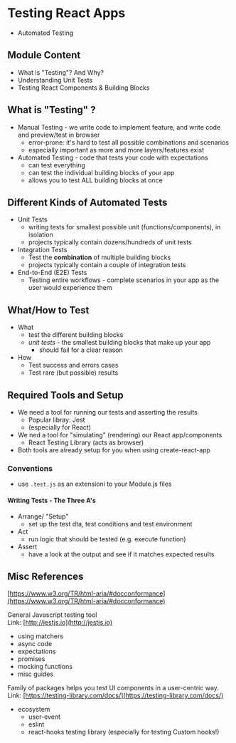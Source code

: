 # Testing React Apps
* Automated Testing

## Module Content
* What is "Testing"? And Why? 
* Understanding Unit Tests
* Testing React Components & Building Blocks

## What is "Testing" ? 
* Manual Testing - we write code to implement feature, and write code and preview/test in browser
  * error-prone: it's hard to test all possible combinations and scenarios
  * especially important as more and more layers/features exist
* Automated Testing - code that tests your code with expectations
  * can test everything
  * can test the individual building blocks of your app
  * allows you to test ALL building blocks at once


## Different Kinds of Automated Tests
* Unit Tests
  * writing tests for smallest possible unit (functions/components), in isolation
  * projects typically contain dozens/hundreds of unit tests
* Integration Tests
  * Test the **combination** of multiple building blocks
  * projects typically contain a couple of integration tests
* End-to-End (E2E) Tests
  * Testing entire workflows - complete scenarios in your app as the user would experience them

## What/How to Test

* What
  * test the different building blocks
  * *unit tests* - the smallest building blocks that make up your app
    * should fail for a clear reason
* How
  * Test success and errors cases
  * Test rare (but possible) results

## Required Tools and Setup
* We need a tool for running our tests and asserting the results
  * Popular libray: Jest
  * (especially for React)
* We ned a tool for "simulating" (rendering) our React app/components
  * React Testing Library (acts as browser)
* Both tools are already setup for you when using create-react-app

### Conventions
* use ```.test.js``` as an extensioni to your Module.js files

#### Writing Tests - The Three A's
* Arrange/ "Setup"
  * set up the test dta, test conditions and test environment
* Act
  * run logic that should be tested (e.g. execute function)
* Assert
  * have a look at the output and see if it matches expected results

## Misc References
[https://www.w3.org/TR/html-aria/#docconformance](https://www.w3.org/TR/html-aria/#docconformance)

General Javascript testing tool  
Link: [http://jestjs.io](http://jestjs.io)
* using matchers
* async code
* expectations
* promises
* mocking functions
* misc guides

Family of packages helps you test UI components in a user-centric way.  
Link: [https://testing-library.com/docs/](https://testing-library.com/docs/)
* ecosystem
  * user-event
  * eslint
  * react-hooks testing library (especially for testing Custom hooks!)